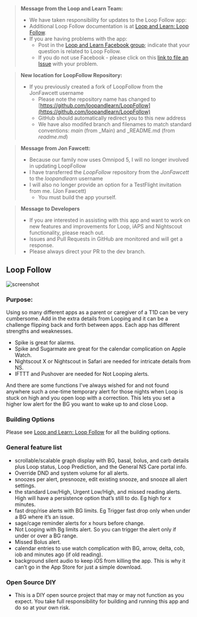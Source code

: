 > **Message from the Loop and Learn Team:**
> * We have taken responsibility for updates to the Loop Follow app:
> * Additional Loop Follow documentation is at [Loop and Learn: Loop Follow](https://www.loopandlearn.org/loop-follow/).
> * If you are having problems with the app:
>     * Post in the [Loop and Learn Facebook group](https://www.facebook.com/groups/LOOPandLEARN); indicate that your question is related to Loop Follow. 
>     * If you do not use Facebook - please click on this [link to file an Issue](https://github.com/jonfawcett/LoopFollow/issues) with your problem.

> **New location for LoopFollow Repository:**
> * If you previously created a fork of LoopFollow from the JonFawcett username
>    * Please note the repository name has changed to [https://github.com/loopandlearn/LoopFollow](https://github.com/loopandlearn/LoopFollow)
>    * GitHub should automatically redirect you to this new address
>    * We have also modifed branch and filenames to match standard conventions: _main_ (from _Main) and _README.md (from _readme.md_)

> **Message from Jon Fawcett:**
> * Because our family now uses Omnipod 5, I will no longer involved in updating LoopFollow
> * I have transferred the _LoopFollow_ repository from the _JonFawcett_ to the _loopandlearn_ username
> * I will also no longer provide an option for a TestFlight invitation from me. (Jon Fawcett)
>   * You must build the app yourself.

> **Message to Developers**
> * If you are interested in assisting with this app and want to work on new features and improvements for Loop, iAPS and Nightscout functionality, please reach out. 
> * Issues and Pull Requests in GitHub are monitored and will get a response. 
> * Please always direct your PR to the dev branch.

## Loop Follow 
![screenshot](https://user-images.githubusercontent.com/38429455/93782187-436e8880-fbf8-11ea-8709-e2afba692132.png)

### Purpose:

Using so many different apps as a parent or caregiver of a T1D can be very cumbersome. Add in the extra details from Looping
and it can be a challenge flipping back and forth between apps. Each app has different strengths and weaknesses.
- Spike is great for alarms. 
- Spike and Sugarmate are great for the calendar complication on Apple Watch. 
- Nightscout X or Nightscout in Safari are needed for intricate details from NS.
- IFTTT and Pushover are  needed for Not Looping alerts.

And there are some functions I've always wished for and not found anywhere such a one-time temporary alert
for those nights when Loop is stuck on high and you open loop with a correction. This lets you set a higher
low alert for the BG you want to wake up to and close Loop.

### Building Options

Please see [Loop and Learn: Loop Follow](https://www.loopandlearn.org/loop-follow/) for all the building options.

### General feature list
- scrollable/scalable graph display with BG, basal, bolus, and carb details plus Loop status, Loop Prediction, and the General NS Care portal info.
- Override DND and system volume for all alerts.
- snoozes per alert, presnooze, edit existing snooze, and snooze all alert settings.
- the standard Low/High, Urgent Low/High, and missed reading alerts. High will have a persistence option that’s still to do. Eg high for x minutes.
- fast drop/rise alerts with BG limits. Eg Trigger fast drop only when under a BG where it’s an issue.
- sage/cage reminder alerts for x hours before change.
- Not Looping with Bg limits alert. So you can trigger the alert only if under or over a BG range.
- Missed Bolus alert.
- calendar entries to use watch complication with BG, arrow, delta, cob, iob and minutes ago (if old reading).
- background silent audio to keep iOS from killing the app. This is why it can’t go in the App Store for just a simple download.

### Open Source DIY
- This is a DIY open source project that may or may not function as you expect. You take full responsibility for building and running this app and do so at your own risk.

